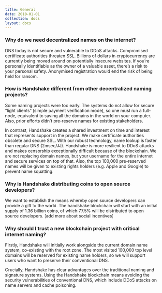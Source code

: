 ```yaml
---
title: General
date: 2018-01-01
collection: docs
layout: docs
---
```

### Why do we need decentralized names on the internet?
DNS today is not secure and vulnerable to DDoS attacks. Compromised certificate authorities threaten SSL. Billions of dollars in cryptocurrency are currently being moved around on potentially insecure websites. If you’re personally identifiable as the owner of a valuable asset, there’s a risk to your personal safety. Anonymised registration would end the risk of being held for ransom.

### How is Handshake different from other decentralized naming projects? 
Some naming projects were too early. The systems do not allow for secure “light clients” (simple payment verification mode), so one must run a full-node, equivalent to saving all the domains in the world on your computer. Also, prior efforts didn’t pre-reserve names for existing stakeholders.

In contrast, Handshake creates a shared investment on time and interest that represents support in the project. We make certificate authorities obsolete and secure SSL. With our robust technology, name lookup is faster than regular DNS (2msec/JJ). Handshake is more resilient to DDoS attacks and makes censorship exceptionally difficult because of the blockchain. We are not replacing domain names, but your username for the entire internet and secure services on top of that. Also, the top 100,000 pre-reserved names will be given to existing rights holders (e.g. Apple and Google) to prevent name squatting. 

### Why is Handshake distributing coins to open source developers? 
We want to establish the means whereby open source developers can provide a gift to the world. The handshake blockchain will start with an initial supply of 1.36 billion coins, of which 77.5% will be distributed to open source developers. [add more about social incentives]

### Why should I trust a new blockchain project with critical internet naming?
Firstly, Handshake will initially work alongside the current domain name system, co-existing with the root zone. The most visited 100,000 top level domains will be reserved for existing name holders, so we will support users who want to preserve their conventional DNS.

Crucially, Handshake has clear advantages over the traditional naming and signature systems. Using the Handshake blockchain means avoiding the security vulnerabilities of conventional DNS, which include DDoS attacks on name servers and cache poisoning.
